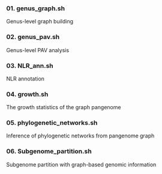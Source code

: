 ### 01. genus_graph.sh

Genus-level graph building

### 02. genus_pav.sh

Genus-level PAV analysis

### 03. NLR_ann.sh

NLR annotation

### 04. growth.sh

The growth statistics of the graph pangenome

### 05. phylogenetic_networks.sh

Inference of phylogenetic networks from pangenome graph

### 06. Subgenome_partition.sh

Subgenome partition with graph-based genomic information